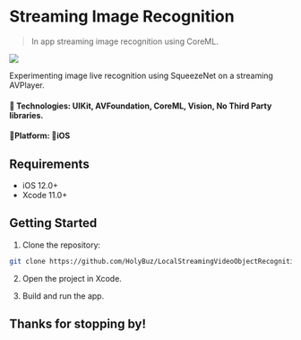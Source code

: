 # Streaming Image Recognition
>  In app streaming image recognition using CoreML. 

![](liveStreamingRecognition.gif)

Experimenting image live recognition using SqueezeNet on a streaming AVPlayer. 

#### 🔨 Technologies: UIKit, AVFoundation, CoreML, Vision, No Third Party libraries.
####  🚀Platform: 📱iOS

## Requirements

- iOS 12.0+
- Xcode 11.0+

## Getting Started

1. Clone the repository:
```bash
git clone https://github.com/HolyBuz/LocalStreamingVideoObjectRecognition.git
```

2. Open the project in Xcode.

3. Build and run the app.

## Thanks for stopping by!
